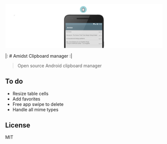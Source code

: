 ![;p](https://github.com/vinceiv/Amidst/blob/master/share/banner.png) 

|: # Amidst Clipboard manager :|
> Open source Android clipboard manager

## To do
- Resize table cells
- Add favorites
- Free app swipe to delete
- Handle all mime types

## License
MIT
